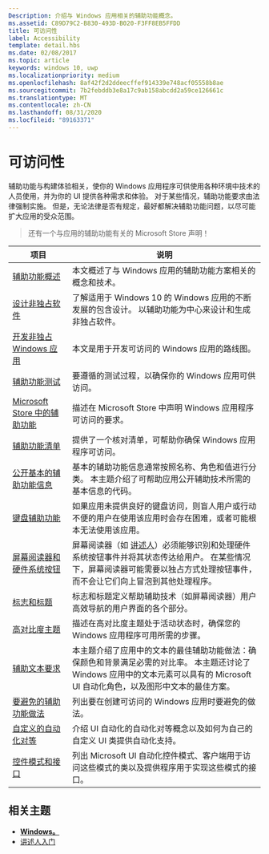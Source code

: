 ```yaml
---
Description: 介绍与 Windows 应用相关的辅助功能概念。
ms.assetid: C89D79C2-B830-493D-B020-F3FF8EB5FFDD
title: 可访问性
label: Accessibility
template: detail.hbs
ms.date: 02/08/2017
ms.topic: article
keywords: windows 10, uwp
ms.localizationpriority: medium
ms.openlocfilehash: 8af42f2d2ddeecffef914339e748acf05558b8ae
ms.sourcegitcommit: 7b2febddb3e8a17c9ab158abcdd2a59ce126661c
ms.translationtype: MT
ms.contentlocale: zh-CN
ms.lasthandoff: 08/31/2020
ms.locfileid: "89163371"
---
```

# <a name="accessibility"></a>可访问性  

辅助功能与构建体验相关，使你的 Windows 应用程序可供使用各种环境中技术的人员使用，并为你的 UI 提供各种需求和体验。 对于某些情况，辅助功能要求由法律强制实施。 但是，无论法律是否有规定，最好都解决辅助功能问题，以尽可能扩大应用的受众范围。

> 还有一个与应用的辅助功能有关的 Microsoft Store 声明！

| 项目 | 说明 |
|---------|-------------|
| [辅助功能概述](accessibility-overview.md) | 本文概述了与 Windows 应用的辅助功能方案相关的概念和技术。 |
| [设计非独占软件](designing-inclusive-software.md) | 了解适用于 Windows 10 的 Windows 应用的不断发展的包含设计。  以辅助功能为中心来设计和生成非独占软件。 |
| [开发非独占 Windows 应用](developing-inclusive-windows-apps.md) | 本文是用于开发可访问的 Windows 应用的路线图。 |
| [辅助功能测试](accessibility-testing.md) | 要遵循的测试过程，以确保你的 Windows 应用可供访问。 |
| [Microsoft Store 中的辅助功能](accessibility-in-the-store.md) | 描述在 Microsoft Store 中声明 Windows 应用程序可访问的要求。 |
| [辅助功能清单](accessibility-checklist.md) | 提供了一个核对清单，可帮助你确保 Windows 应用程序可访问。 |
| [公开基本的辅助功能信息](basic-accessibility-information.md) | 基本的辅助功能信息通常按照名称、角色和值进行分类。 本主题介绍了可帮助应用公开辅助技术所需的基本信息的代码。 |
| [键盘辅助功能](keyboard-accessibility.md) | 如果应用未提供良好的键盘访问，则盲人用户或行动不便的用户在使用该应用时会存在困难，或者可能根本无法使用该应用。 |
| [屏幕阅读器和硬件系统按钮](system-button-narration.md) | 屏幕阅读器（如 [讲述人](https://support.microsoft.com/en-us/help/22798/windows-10-complete-guide-to-narrator)）必须能够识别和处理硬件系统按钮事件并将其状态传达给用户。 在某些情况下，屏幕阅读器可能需要以独占方式处理按钮事件，而不会让它们向上冒泡到其他处理程序。 |
| [标志和标题](landmarks-and-headings.md) | 标志和标题定义帮助辅助技术（如屏幕阅读器）用户高效导航的用户界面的各个部分。 |
| [高对比度主题](high-contrast-themes.md) | 描述在高对比度主题处于活动状态时，确保您的 Windows 应用程序可用所需的步骤。 |
| [辅助文本要求](accessible-text-requirements.md) | 本主题介绍了应用中的文本的最佳辅助功能做法：确保颜色和背景满足必需的对比率。 本主题还讨论了 Windows 应用中的文本元素可以具有的 Microsoft UI 自动化角色，以及图形中文本的最佳方案。 |
| [要避免的辅助功能做法](practices-to-avoid.md) | 列出要在创建可访问的 Windows 应用时要避免的做法。 |
| [自定义的自动化对等](custom-automation-peers.md) | 介绍 UI 自动化的自动化对等概念以及如何为自己的自定义 UI 类提供自动化支持。 |
| [控件模式和接口](control-patterns-and-interfaces.md) | 列出 Microsoft UI 自动化控件模式、客户端用于访问这些模式的类以及提供程序用于实现这些模式的接口。 |

## <a name="related-topics"></a>相关主题  
* [**Windows。**](/uwp/api/Windows.UI.Xaml.Automation) 
* [讲述人入门](https://support.microsoft.com/help/22798/windows-10-complete-guide-to-narrator)